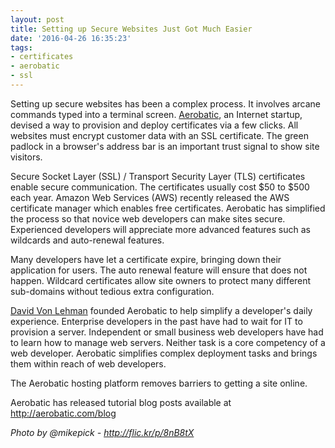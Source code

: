 ```yaml
---
layout: post
title: Setting up Secure Websites Just Got Much Easier
date: '2016-04-26 16:35:23'
tags:
- certificates
- aerobatic
- ssl
---
```


Setting up secure websites has been a complex process. It involves arcane commands typed into a terminal screen. [Aerobatic](https://www.aerobatic.com), an Internet startup, devised a way to provision and deploy certificates via a few clicks. All websites must encrypt customer data with an SSL certificate. The green padlock in a browser's address bar is an important trust signal to show site visitors.

Secure Socket Layer (SSL) / Transport Security Layer (TLS) certificates enable secure communication. The certificates usually cost $50 to $500 each year. Amazon Web Services (AWS) recently released the AWS certificate manager which enables free certificates. Aerobatic has simplified the process so that novice web developers can make sites secure. Experienced developers will appreciate more advanced features such as wildcards and auto-renewal features. 

Many developers have let a certificate expire, bringing down their application for users. The auto renewal feature will ensure that does not happen. Wildcard certificates allow site owners to protect many different sub-domains without tedious extra configuration.
 
[David Von Lehman](https://twitter.com/davidvlsea) founded Aerobatic to help simplify a developer's daily experience. Enterprise developers in the past have had to wait for IT to provision a server. Independent or small business web developers have had to learn how to manage web servers. Neither task is a core competency of a web developer. Aerobatic simplifies complex deployment tasks and brings them within reach of web developers.

The Aerobatic hosting platform removes barriers to getting a site online.
 
Aerobatic has released tutorial blog posts available at http://aerobatic.com/blog

*Photo by @mikepick - http://flic.kr/p/8nB8tX*